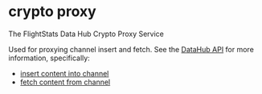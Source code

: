 crypto proxy
============

The FlightStats Data Hub Crypto Proxy Service

Used for proxying channel insert and fetch. See the [DataHub API](https://github.com/flightstats/datahub/blob/master/datahub-service/README.md) for more information, specifically:
* [insert content into channel](https://github.com/flightstats/datahub/blob/master/datahub-service/README.md#insert-content-into-channel)
* [fetch content from channel](https://github.com/flightstats/datahub/blob/master/datahub-service/README.md#fetch-content-from-channel)

